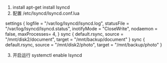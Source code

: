 1. install
apt-get install lsyncd
2. 配置
/etc/lsyncd/lsyncd.conf.lua

settings {
    logfile     = "/var/log/lsyncd/lsyncd.log",
    statusFile  = "/var/log/lsyncd/lsyncd.status",
    inotifyMode = "CloseWrite",
    nodaemon    = false,
    maxProcesses= 4,
}
sync {
    default.rsync,
    source      = "/mnt/disk2/document",
    target      = "/mnt/backup/document"
}
sync {
    default.rsync,
    source      = "/mnt/disk2/photo",
    target      = "/mnt/backup/photo"
}

3. 开启运行
systemctl enable lsyncd
